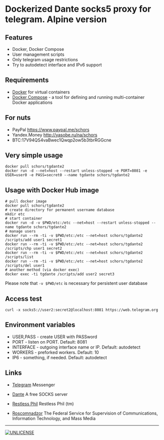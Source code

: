 Dockerized Dante socks5 proxy for telegram. Alpine version
==========================================================

Features
--------
* Docker, Docker Compose
* User management scripts
* Only telegram usage restrictions
* Try to autodetect interface and IPv6 support

Requirements
------------

* [Docker](https://www.docker.com/docker-community) for virtual containers
* [Docker Compose](https://docs.docker.com/compose/) - a tool for defining and running multi-container Docker applications

For nuts
--------

* PayPal https://www.paypal.me/schors
* Yandex.Money http://yasobe.ru/na/schors
* BTC:17V94QS4vaBwec1Qwqp2ow5b3tbrRGGcne

Very simple usage
-----------------

```console
docker pull schors/tgdante2
docker run -d --net=host --restart unless-stopped -e PORT=8081 -e USER=user0 -e PASS=secret0 --name tgdante schors/tgdante2
```

Usage with Docker Hub image
---------------------------

```console
# pull docker image
docker pull schors/tgdante2
# create directory for permanent username database
mkdir etc
# start container
docker run -d -v $PWD/etc:/etc --net=host --restart unless-stopped --name tgdante schors/tgdante2
# manage users
docker run --rm -ti -v $PWD/etc:/etc --net=host schors/tgdante2 /scripts/add user1 secret1
docker run --rm -ti -v $PWD/etc:/etc --net=host schors/tgdante2 /scripts/chp user1 secret2
docker run --rm -ti -v $PWD/etc:/etc --net=host schors/tgdante2 /scripts/list
docker run --rm -ti -v $PWD/etc:/etc --net=host schors/tgdante2 /scripts/del user1
# another method (via docker exec)
docker exec -ti tgdante /scripts/add user2 secret3
```
Please note that `-v $PWD/etc` is necessary for persistent user database

Access test
-----------

```console
curl -x socks5://user2:secret2@localhost:8081 https://web.telegram.org
```

Environment variables
---------------------

* USER,PASS - create USER with PASSword
* PORT - listen on PORT. Default: 8081
* INTERFACE - outgoing interface name or IP. Default: autodetect
* WORKERS - preforked workers. Default: 10
* IP6 - something, if needed. Default: autodetect

Links
-----

* [Telegram](https://telegram.org/)  Messenger
* [Dante](https://www.inet.no/dante/index.html) A free SOCKS server

* [Restless Phil](https://2018.schors.spb.ru) Restless Phil (tm)
* [Roscomnadzor](http://rkn.gov.ru) The Federal Service for Supervision of Communications, Information Technology, and Mass Media


---
[![UNLICENSE](noc.png)](UNLICENSE)
